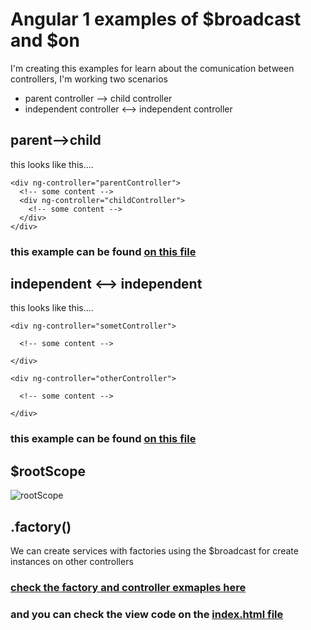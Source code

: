 # Angular 1 examples of $broadcast and $on  

I'm creating this examples for learn about the comunication between controllers, I'm working two scenarios

* parent controller --> child controller 
* independent controller <--> independent controller 

## parent-->child
this looks like this....
```
<div ng-controller="parentController">
  <!-- some content -->
  <div ng-controller="childController">
    <!-- some content -->
  </div>
</div>
```

### this example can be found [on this file](https://github.com/abelardogg/ng-1-broadcast/blob/master/parent-child.html)

## independent <--> independent
this looks like this....
```
<div ng-controller="sometController">
  
  <!-- some content -->
  
</div>

<div ng-controller="otherController">
  
  <!-- some content -->
  
</div>
```
### this example can be found [on this file](https://github.com/abelardogg/ng-1-broadcast/blob/master/anon-broadcast.html)

## $rootScope

![rootScope](http://www.dotnettricks.com/img/angularjs/emit-broadcast.png)

## .factory()
We can create services with factories using the $broadcast for create instances on other controllers
### [check the factory and controller exmaples here](https://github.com/abelardogg/ng-1-broadcast/blob/master/app/test-controller.js)
### and you can check the view code on the [index.html file](https://github.com/abelardogg/ng-1-broadcast/blob/master/index.html)

